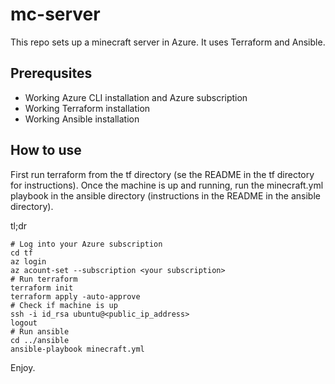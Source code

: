 # mc-server

This repo sets up a minecraft server in Azure. It uses Terraform and Ansible.

## Prerequsites
- Working Azure CLI installation and Azure subscription
- Working Terraform installation
- Working Ansible installation

## How to use

First run terraform from the tf directory (se the README in the tf directory for instructions). Once the machine is up and running, run the minecraft.yml playbook in the ansible directory (instructions in the README in the ansible directory).

tl;dr
```
# Log into your Azure subscription
cd tf
az login
az acount-set --subscription <your subscription>
# Run terraform
terraform init
terraform apply -auto-approve
# Check if machine is up
ssh -i id_rsa ubuntu@<public_ip_address> 
logout
# Run ansible
cd ../ansible
ansible-playbook minecraft.yml
```
Enjoy.
